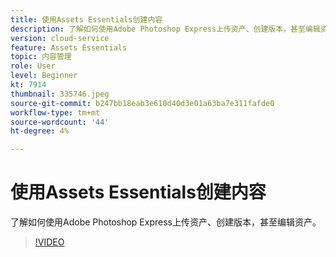 ```yaml
---
title: 使用Assets Essentials创建内容
description: 了解如何使用Adobe Photoshop Express上传资产、创建版本，甚至编辑资产。
version: cloud-service
feature: Assets Essentials
topic: 内容管理
role: User
level: Beginner
kt: 7914
thumbnail: 335746.jpeg
source-git-commit: b247bb18eab3e610d40d3e01a63ba7e311fafde0
workflow-type: tm+mt
source-wordcount: '44'
ht-degree: 4%

---
```



# 使用Assets Essentials创建内容

了解如何使用Adobe Photoshop Express上传资产、创建版本，甚至编辑资产。

>[!VIDEO](https://video.tv.adobe.com/v/335746/?quality=9&learn=on)

